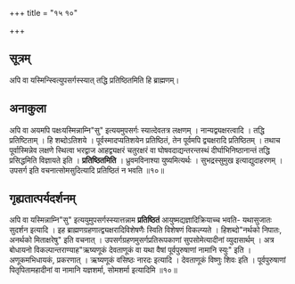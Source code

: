 +++
title = "१५ १०"

+++
## सूत्रम्
अपि वा यस्मिन्स्वित्युपसर्गस्स्यात् तद्धि प्रतिष्ठितमिति हि ब्राह्मणम्।
## अनाकुला
अपि वा अयमपि पक्षःयस्मिन्नाम्नि"सु" इत्ययमुपसर्गः स्यात्देवतत्र लक्षणम् ।
नान्यद्व्यक्षरत्वादि ।
तद्धि प्रतिष्टिताम् ।
हि शब्दोऽतिशये ।
पूर्वस्मादप्यतिशयेन प्रतिष्ठितं, तेन पूर्वमपि द्व्यक्षरादि प्रतिष्ठितम् ।
तथाच पूर्वास्मिन्नेव लक्षणे स्थित्वा भरद्वाज आहद्व्यक्षरं चतुरक्षरं वा घोषवदाद्यन्तरन्तस्थं दीर्घाभिनिष्ठानान्तं तद्धि प्रसिद्धमिति विज्ञायते इति ।
**प्रतिष्ठितमिति** ।
ध्रुवमविनाश्या युष्यमित्यर्थः ।
सुभद्रस्सुमुख इत्याद्युदाहरणम् ।
उपसर्ग इति वचनात्सोमसुदित्यादि प्रतिष्ठितं न भवति ॥१०॥

## गृह्यतात्पर्यदर्शनम्
अपि वा यस्मिन्नाम्नि"सु" इत्ययुमुपसर्गस्स्यात्तन्नाम **प्रतिष्ठितं** आयुष्मद्यज्ञादिक्रियाच्च भवति- यथासुजातः सुदर्शन इत्यादि ।
इह ब्राह्मणग्रहणात्द्व्यक्षरादिविशेषणैः स्विति विशेषणं विकल्प्यते ।
हिशब्दो"नर्थको निपातः, अनर्थको मिताक्षरेषु" इति वचनात् ।
उपसर्गग्रहणमुसर्गप्रतिरूपकाणां सुपसोमेत्यादीनां व्युदासार्थम् ।
अत्र बोधायनो विकल्पान्तराण्याह"ऋष्यणूकं देवताणूकं वा यथा वैषां पूर्वपुरुषाणां नामानि स्युः" इति ।
अणूकमभिधायकं, प्रकरणात् ।
ऋष्यणूकं वसिष्ठः नारदः इत्यादि ।
देवताणूकं विष्णुः शिवः इति ।
पूर्वपुरुषाणां पितृपितामहादीनां वा नामानि यज्ञशर्मा, सोमशर्मा इत्यादिमि ॥१०॥
